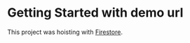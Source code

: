 # Getting Started with demo url

This project was hoisting with [Firestore](https://thedojoste.web.app).

